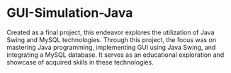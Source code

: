 # GUI-Simulation-Java
 Created as a final project, this endeavor explores the utilization of Java Swing and MySQL technologies. Through this project, the focus was on mastering Java programming, implementing GUI using Java Swing, and integrating a MySQL database. It serves as an educational exploration and showcase of acquired skills in these technologies.
